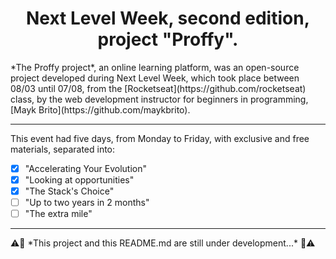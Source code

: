 <h1 align="center">Next Level Week, second edition, project "Proffy".</h1>

<p>*The Proffy project*, an online learning platform, was an open-source project developed during Next Level Week, which took place between 08/03 until 07/08, from the [Rocketseat](https://github.com/rocketseat) class, by the web development instructor for beginners in programming, [Mayk Brito](https://github.com/maykbrito).</p>

---

This event had five days, from Monday to Friday, with exclusive and free materials, separated into:
- [x] "Accelerating Your Evolution"
- [x] "Looking at opportunities"
- [x] "The Stack's Choice"
- [ ] "Up to two years in 2 months"
- [ ] "The extra mile"

---

<p>⚠️🚧 *This project and this README.md are still under development...* 🚧⚠️</p>
